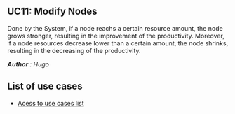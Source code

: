 ## UC11: Modify Nodes 

Done by the System, if a node reachs a certain resource amount, the node grows stronger, resulting in the improvement of the productivity.
Moreover, if a node resources decrease lower than a certain amount, the node shrinks, resulting in the decreasing of the productivity.


***Author** : Hugo*
## List of use cases
* [Acess to use cases list][L]

[L]:../UserCase.md